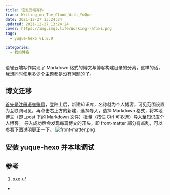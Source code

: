 ```yaml
---
title: 语雀云端写作
trans: Writing_on_The_Cloud_With_YuQue
date: 2021-12-27 13:24:24
updated: 2021-12-27 13:24:24
cover: https://img.imql.life/Working-rafiki.png
tags:
  - yuque-hexo v1.8.0

categories:
  - 我的博客
---
```


语雀云端写作实现了 Markdown 格式的博文与博客构建目录的分离，这样的话，我想同时使用多少个主题都是没有问题的了。

<!-- more -->

## 博文迁移

[首先是注册语雀账号](https://www.yuque.com/login?platform=wechat&inviteToken=f6e959505e77f114312173f53ec62f7b8996ef80b543c7af96cf3f987a7b91e4)，登陆上后，新建知识库，名称就为个人博客，可见范围设置为互联网可见，再点击右上方的新建，选择导入，选择 Markdown 格式，将本地博文（即 \_post 下的 Markdown 文件）批量（按住 Ctrl 可多选）导入至知识库个人博客。
导入成功后会发现每篇博文的开头，即 front-matter 部分有点乱，可以参看下图说明更正一下。
![front-matter.png](https://cdn.nlark.com/yuque/0/2022/png/8391941/1659855405057-1106bc98-186b-4358-b4d5-426a01cc8c2b.png#clientId=u1051148b-1b1e-4&crop=0&crop=0&crop=1&crop=1&from=drop&id=u9c81e7d7&margin=%5Bobject%20Object%5D&name=front-matter.png&originHeight=659&originWidth=1919&originalType=binary&ratio=1&rotation=0&showTitle=false&size=76526&status=done&style=none&taskId=ud1e827aa-6f20-4785-ac80-f286340b2b1&title=)

## 安装 yuque-hexo 并本地调试

## 参考

1. [xxx](https://xxx.xx.xx) [↩](#xxx)

-

